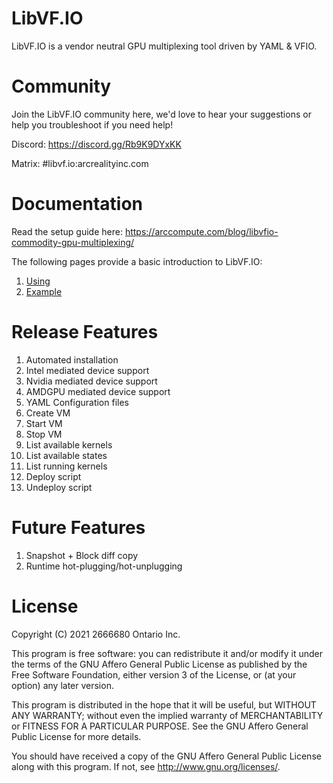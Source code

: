 # LibVF.IO

LibVF.IO is a vendor neutral GPU multiplexing tool driven by YAML & VFIO.

# Community

Join the LibVF.IO community here, we'd love to hear your suggestions or help you troubleshoot if you need help!

Discord: https://discord.gg/Rb9K9DYxKK

Matrix: #libvf.io:arcrealityinc.com

# Documentation

Read the setup guide here:
https://arccompute.com/blog/libvfio-commodity-gpu-multiplexing/

The following pages provide a basic introduction to LibVF.IO:

1. [Using](docs/using.md)
2. [Example](docs/example.md)

# Release Features

1. Automated installation
2. Intel mediated device support
3. Nvidia mediated device support
4. AMDGPU mediated device support
5. YAML Configuration files
6. Create VM
7. Start VM
8. Stop VM
9. List available kernels
10. List available states
11. List running kernels
12. Deploy script
13. Undeploy script

# Future Features

1. Snapshot + Block diff copy
2. Runtime hot-plugging/hot-unplugging

# License

Copyright (C) 2021 2666680 Ontario Inc.

This program is free software: you can redistribute it and/or modify
it under the terms of the GNU Affero General Public License as published by
the Free Software Foundation, either version 3 of the License, or
(at your option) any later version.

This program is distributed in the hope that it will be useful,
but WITHOUT ANY WARRANTY; without even the implied warranty of
MERCHANTABILITY or FITNESS FOR A PARTICULAR PURPOSE.  See the
GNU Affero General Public License for more details.

You should have received a copy of the GNU Affero General Public License
along with this program.  If not, see <http://www.gnu.org/licenses/>.
